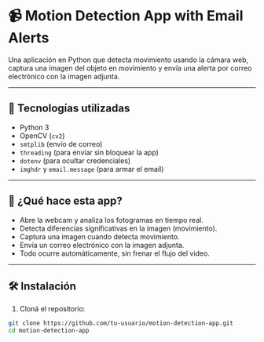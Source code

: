 # 📹 Motion Detection App with Email Alerts

Una aplicación en Python que detecta movimiento usando la cámara web, captura una imagen del objeto en movimiento y envía una alerta por correo electrónico con la imagen adjunta.

---

## 🔧 Tecnologías utilizadas

- Python 3
- OpenCV (`cv2`)
- `smtplib` (envío de correo)
- `threading` (para enviar sin bloquear la app)
- `dotenv` (para ocultar credenciales)
- `imghdr` y `email.message` (para armar el email)

---

## 🚀 ¿Qué hace esta app?

- Abre la webcam y analiza los fotogramas en tiempo real.
- Detecta diferencias significativas en la imagen (movimiento).
- Captura una imagen cuando detecta movimiento.
- Envía un correo electrónico con la imagen adjunta.
- Todo ocurre automáticamente, sin frenar el flujo del video.

---

## 🛠️ Instalación

1. Cloná el repositorio:

```bash
git clone https://github.com/tu-usuario/motion-detection-app.git
cd motion-detection-app
